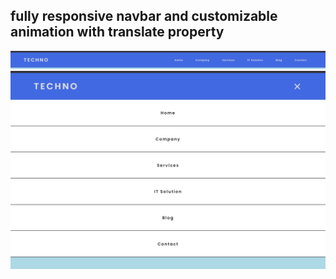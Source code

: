 ## fully responsive navbar and customizable animation with translate property
![](result1.png)
![](result2.png)
